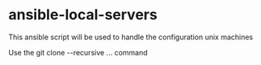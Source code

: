 # ansible-local-servers
This ansible script will be used to handle the configuration unix machines

Use the git clone --recursive ... command
